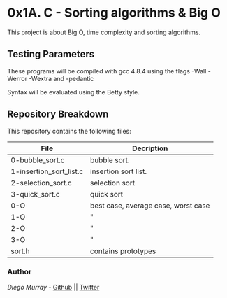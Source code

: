 # 0x1A. C - Sorting algorithms & Big O

This project is about Big O, time complexity and sorting algorithms.

## Testing Parameters

These programs will be compiled with gcc 4.8.4 using the flags -Wall -Werror -Wextra and -pedantic

Syntax will be evaluated using the Betty style.

## Repository Breakdown
This repository contains the following files:

|   **File**    |  **Decription**                       |
|---------------|---------------------------------------|
| 0-bubble_sort.c | bubble sort. |
| 1-insertion_sort_list.c | insertion sort list. |
| 2-selection_sort.c | selection sort |
| 3-quick_sort.c | quick sort |
| 0-O | best case, average case, worst case |
| 1-O | \" |
| 2-O | \" |
| 3-O | \" |
| sort.h | contains prototypes |



### Author
*Diego Murray* - [Github](https://github.com/dmurr) || [Twitter](https://twitter.com/diegocmurray)